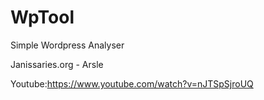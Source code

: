 # WpTool
Simple Wordpress Analyser

Janissaries.org - Arsle

Youtube:https://www.youtube.com/watch?v=nJTSpSjroUQ
